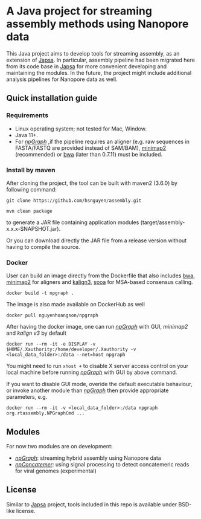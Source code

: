 # A Java project for streaming assembly methods using Nanopore data
This Java project aims to develop tools for streaming assembly, as an extension of [Japsa](https://github.com/mdcao/npScarf). In particular, assembly pipeline had been migrated here from its code base in [Japsa](https://github.com/mdcao/npScarf) for more convenient developing and maintaining the modules. In the future, the project might include additional analysis pipelines for Nanopore data as well.

## Quick installation guide
### Requirements
* Linux operating system; not tested for Mac, Window. 
* Java 11+.
* For [*npGraph*](docs/npgraph.md) ,if the pipeline requires an aligner (e.g. raw sequences in FASTA/FASTQ are provided instead of SAM/BAM), [minimap2](https://github.com/lh3/minimap2) (recommended) or [bwa](https://github.com/lh3/bwa) (later than 0.7.11) must be included.

### Install by maven
After cloning the project, the tool can be built with maven2 (3.6.0) by following command:
```
git clone https://github.com/hsnguyen/assembly.git

mvn clean package
```
to generate a JAR file containing application modules (target/assembly-x.x.x-SNAPSHOT.jar).

Or you can download directly the JAR file from a release version without having to compile the source.
### Docker
User can build an image directly from the Dockerfile that also includes [bwa](https://github.com/lh3/bwa), [minimap2](https://github.com/lh3/minimap2) for aligners and [kalign3](https://github.com/TimoLassmann/kalign), [spoa](https://github.com/rvaser/spoa) for MSA-based consensus calling.
```
docker build -t npgraph .
```
The image is also made available on DockerHub as well
```
docker pull nguyenhoangson/npgraph
```

After having the docker image, one can run [*npGraph*](docs/npgraph.md) with GUI, *minimap2* and *kalign v3* by default
```
docker run --rm -it -e DISPLAY -v $HOME/.Xauthority:/home/developer/.Xauthority -v <local_data_folder>:/data --net=host npgraph
```
You might need to run ```xhost +``` to disable X server access control on your local machine before running [*npGraph*](docs/npgraph.md) with GUI by above command.

If you want to disable GUI mode, overide the default executable behaviour, or invoke another module than [*npGraph*](docs/npgraph.md) then provide appropriate parameters, e.g.
```
docker run --rm -it -v <local_data_folder>:/data npgraph org.rtassembly.NPGraphCmd ...
```


## Modules
For now two modules are on development:
* [*npGraph*](docs/npgraph.md): streaming hybrid assembly using Nanopore data
* [*npConcatemer*](docs/npsignal.md): using signal processing to detect concatemeric reads for viral genomes (experimental)

## License
Similar to [Japsa](https://github.com/mdcao/japsa) project, tools included in this repo is available under BSD-like license.
